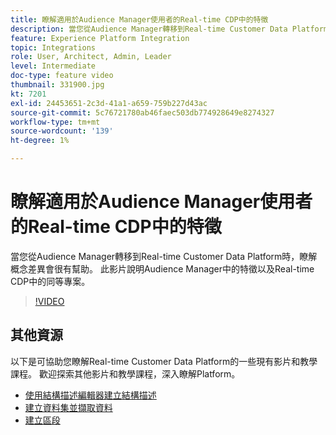 ```yaml
---
title: 瞭解適用於Audience Manager使用者的Real-time CDP中的特徵
description: 當您從Audience Manager轉移到Real-time Customer Data Platform時，瞭解概念差異會很有幫助。 此影片說明Audience Manager中的特徵以及Real-time CDP中的同等專案。
feature: Experience Platform Integration
topic: Integrations
role: User, Architect, Admin, Leader
level: Intermediate
doc-type: feature video
thumbnail: 331900.jpg
kt: 7201
exl-id: 24453651-2c3d-41a1-a659-759b227d43ac
source-git-commit: 5c76721780ab46faec503db774928649e8274327
workflow-type: tm+mt
source-wordcount: '139'
ht-degree: 1%

---
```


# 瞭解適用於Audience Manager使用者的Real-time CDP中的特徵

當您從Audience Manager轉移到Real-time Customer Data Platform時，瞭解概念差異會很有幫助。 此影片說明Audience Manager中的特徵以及Real-time CDP中的同等專案。

>[!VIDEO](https://video.tv.adobe.com/v/331900/?quality=12&learn=on)

## 其他資源

以下是可協助您瞭解Real-time Customer Data Platform的一些現有影片和教學課程。 歡迎探索其他影片和教學課程，深入瞭解Platform。

* [使用結構描述編輯器建立結構描述](https://experienceleague.adobe.com/docs/experience-platform/xdm/tutorials/create-schema-ui.html?lang=en#getting-started)
* [建立資料集並擷取資料](https://experienceleague.adobe.com/docs/platform-learn/tutorials/data-ingestion/create-datasets-and-ingest-data.html?lang=en#data-ingestion)
* [建立區段](https://experienceleague.adobe.com/docs/platform-learn/tutorials/segments/create-segments.html?lang=en#segments)
